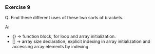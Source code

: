 ### Exercise 9

Q: Find these different uses of these two sorts of brackets.

A:
- {} -> function block, for loop and array initialization.
- [] -> array size declaration, explicit indexing in array initialization and accessing array elements by indexing.
